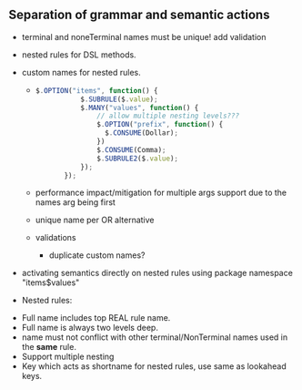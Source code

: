 ## Separation of grammar and semantic actions
 
* terminal and noneTerminal names must be unique! add validation 
* nested rules for DSL methods.

* custom names for nested rules.
  -  ```JavaScript
     $.OPTION("items", function() {
                $.SUBRULE($.value);
                $.MANY("values", function() {
                    // allow multiple nesting levels???
                    $.OPTION("prefix", function() {
                      $.CONSUME(Dollar);
                    }) 
                    $.CONSUME(Comma);
                    $.SUBRULE2($.value);
                });
            });
     ```       
  - performance impact/mitigation for multiple args support due to the names arg being first
  
  - unique name per OR alternative
  
  - validations 
    - duplicate custom names?
    
* activating semantics directly on nested rules using package namespace
  "items$values"
    
    
* Nested rules:
 - Full name includes top REAL rule name.
 - Full name is always two levels deep.
 - name must not conflict with other terminal/NonTerminal names used in the **same** rule.
 - Support multiple nesting
 - Key which acts as shortname for nested rules, use same as lookahead keys.  
  
       
